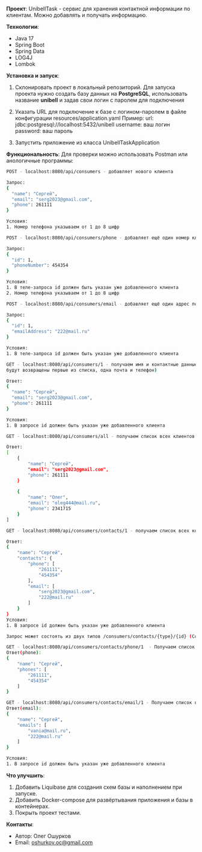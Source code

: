 **Проект**: UnibellTask - сервис для хранения контактной информации по клиентам. Можно добавлять и получать информацию.

**Технологии**:
- Java 17
- Spring Boot 
- Spring Data
- LOG4J 
- Lombok

**Установка и запуск**:
1. Склонировать проект в локальный репозиторий. Для запуска проекта нужно создать базу данных на **PostgreSQL**, использовать 
название **unibell** и задав свои логин с паролем для подключения

2. Указать URL для подключение к базе с логином-паролем в файле конфигурации resources/application.yaml
Пример:
url: jdbc:postgresql://localhost:5432/unibell
username: ваш логин
password: ваш пароль

3. Запустить приложение из класса UnibellTaskApplication

**Функциональность**:
Для проверки можно использовать Postman или анологичные программы:

```sh 
POST - localhost:8080/api/consumers - добавляет нового клиента

Запрос:
{
  "name": "Сергей",
  "email": "serg2023@gmail.com",
  "phone": 261111
}

Условия:
1. Номер телефона указываем от 1 до 8 цифр
``` 

```sh 
POST - localhost:8080/api/consumers/phone - добавляет ещё один номер клиента

Запрос:
{
  "id": 1,
  "phoneNumber": 454354
}

Условия:
1. В теле-запроса id должен быть указан уже добавленного клиента
2. Номер телефона указываем от 1 до 8 цифр
``` 

```sh 
POST - localhost:8080/api/consumers/email - добавляет ещё один адрес почты клиента

Запрос:
{
  "id": 1,
  "emailAddress": "222@mail.ru"
}

Условия:
1. В теле-запроса id должен быть указан уже добавленного клиента
``` 

```sh 
GET - localhost:8080/api/consumers/1 - получаем имя и контактные данные клиента по id (если у клиента несколько контактов, то 
будут возвращены первые из списка, одна почта и телефон) 

Ответ:
{
  "name": "Сергей",
  "email": "serg2023@gmail.com",
  "phone": 261111
}

Условия:
1. В запросе id должен быть указан уже добавленного клиента
``` 

```sh 
GET - localhost:8080/api/consumers/all - получаем список всех клиентов (имя, контактные данные)

Ответ:
[
    {
        "name": "Сергей",
        "email": "serg2023@gmail.com",
        "phone": 261111
    }
    
    {
        "name": "Олег",
        "email": "oleg444@mail.ru",
        "phone": 2341715
    }
]
``` 

```sh 
GET - localhost:8080/api/consumers/contacts/1 - получаем список всех контактов клиента по id

Ответ:
{
    "name": "Сергей",
    "contacts": {
        "phone": [
            "261111",
            "454354"
        ],
        "email": [
            "serg2023@gmail.com",
            "222@mail.ru"
        ]
    }
}
Условия:
1. В запросе id должен быть указан уже добавленного клиента
``` 

```sh 
Запрос может состоять из двух типов /consumers/contacts/{type}/{id} (Controller)

GET - localhost:8080/api/consumers/contacts/phone/1  - Получаем список всех номеров клиента по id
Ответ(phone):
{
    "name": "Сергей",
    "phones": [
        "261111",
        "454354"
    ]
}

GET - localhost:8080/api/consumers/contacts/email/1 - Получаем список всех почтовых адресов клиента по id
Ответ(email):
{
    "name": "Сергей",
    "emails": [
        "vania@mail.ru",
        "222@mail.ru"
    ]
}

Условия:
1. В запросе id должен быть указан уже добавленного клиента
``` 

**Что улучшить**:
1. Добавить Liquibase для создания схем базы и наполнением при запуске.
2. Добавить Docker-compose для развёртывания приложения и базы в контейнерах.
3. Покрыть проект тестами.


**Контакты**:
- Автор: Олег Ошурков
- Email: oshurkov.oc@gmail.com




